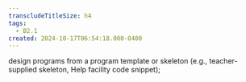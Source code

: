 ```yaml
---
transcludeTitleSize: h4
tags:
  - B2.1
created: 2024-10-17T06:54:18.000-0400
---
```

design programs from a program template or skeleton (e.g., teacher-supplied skeleton, Help facility code snippet);